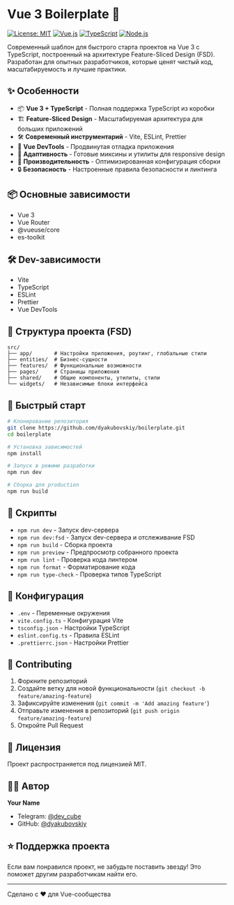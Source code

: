 # Vue 3 Boilerplate 🚀

[![License: MIT](https://img.shields.io/badge/License-MIT-yellow.svg)](https://opensource.org/licenses/MIT)
[![Vue.js](https://img.shields.io/badge/Vue.js-3.x-green.svg)](https://vuejs.org/)
[![TypeScript](https://img.shields.io/badge/TypeScript-5.x-blue.svg)](https://www.typescriptlang.org/)
[![Node.js](https://img.shields.io/badge/Node.js-22.12.0-brightgreen.svg)](https://nodejs.org/)

Современный шаблон для быстрого старта проектов на Vue 3 с TypeScript, построенный на архитектуре Feature-Sliced Design (FSD). Разработан для опытных разработчиков, которые ценят чистый код, масштабируемость и лучшие практики.

## ✨ Особенности

- 📦 **Vue 3 + TypeScript** - Полная поддержка TypeScript из коробки
- 🏗️ **Feature-Sliced Design** - Масштабируемая архитектура для больших приложений
- 🛠️ **Современный инструментарий** - Vite, ESLint, Prettier
- 🔧 **Vue DevTools** - Продвинутая отладка приложения
- 📱 **Адаптивность** - Готовые миксины и утилиты для responsive design
- 🚀 **Производительность** - Оптимизированная конфигурация сборки
- 🔒 **Безопасность** - Настроенные правила безопасности и линтинга

## 📦 Основные зависимости

- Vue 3
- Vue Router
- @vueuse/core
- es-toolkit

## 🛠️ Dev-зависимости

- Vite
- TypeScript
- ESLint
- Prettier
- Vue DevTools

## 📂 Структура проекта (FSD)

```
src/
├── app/       # Настройки приложения, роутинг, глобальные стили
├── entities/  # Бизнес-сущности
├── features/  # Функциональные возможности
├── pages/     # Страницы приложения
├── shared/    # Общие компоненты, утилиты, стили
└── widgets/   # Независимые блоки интерфейса
```

## 🚀 Быстрый старт

```bash
# Клонирование репозитория
git clone https://github.com/dyakubovskiy/boilerplate.git
cd boilerplate

# Установка зависимостей
npm install

# Запуск в режиме разработки
npm run dev

# Сборка для production
npm run build
```

## 📝 Скрипты

- `npm run dev` - Запуск dev-сервера
- `npm run dev:fsd` - Запуск dev-сервера и отслеживание FSD
- `npm run build` - Сборка проекта
- `npm run preview` - Предпросмотр собранного проекта
- `npm run lint` - Проверка кода линтером
- `npm run format` - Форматирование кода
- `npm run type-check` - Проверка типов TypeScript

## 🔧 Конфигурация

- `.env` - Переменные окружения
- `vite.config.ts` - Конфигурация Vite
- `tsconfig.json` - Настройки TypeScript
- `eslint.config.ts` - Правила ESLint
- `.prettierrc.json` - Настройки Prettier

## 🤝 Contributing

1. Форкните репозиторий
2. Создайте ветку для новой функциональности (`git checkout -b feature/amazing-feature`)
3. Зафиксируйте изменения (`git commit -m 'Add amazing feature'`)
4. Отправьте изменения в репозиторий (`git push origin feature/amazing-feature`)
5. Откройте Pull Request

## 📄 Лицензия

Проект распространяется под лицензией MIT.

## 👨‍💻 Автор

**Your Name**

- Telegram: [@dev_cube](https://t.me/dev_cube)
- GitHub: [@dyakubovskiy](https://github.com/dyakubovskiy)

## ⭐️ Поддержка проекта

Если вам понравился проект, не забудьте поставить звезду! Это поможет другим разработчикам найти его.

---

Сделано с ❤️ для Vue-сообщества
